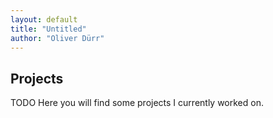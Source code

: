 ```yaml
---
layout: default
title: "Untitled"
author: "Oliver Dürr"
---
```


## Projects 
TODO Here you will find some projects I currently worked on.

